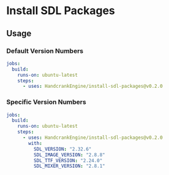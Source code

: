 # Install SDL Packages

## Usage

### Default Version Numbers

```yml
jobs:
  build:
    runs-on: ubuntu-latest
    steps:
      - uses: HandcrankEngine/install-sdl-packages@v0.2.0
```

### Specific Version Numbers

```yml
jobs:
  build:
    runs-on: ubuntu-latest
    steps:
      - uses: HandcrankEngine/install-sdl-packages@v0.2.0
        with:
          SDL_VERSION: "2.32.6"
          SDL_IMAGE_VERSION: "2.8.8"
          SDL_TTF_VERSION: "2.24.0"
          SDL_MIXER_VERSION: "2.8.1"
```
